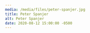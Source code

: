 ```yaml
---
media: /media/files/peter-spanjer.jpg
title: Peter Spanjer
alt: Peter Spanjer
date: 2020-08-12 15:00:00 -0500
---
```

